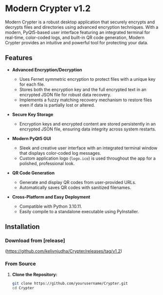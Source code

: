# Modern Crypter v1.2

Modern Crypter is a robust desktop application that securely encrypts and decrypts files and directories using advanced encryption techniques. With a modern, PyQt5-based user interface featuring an integrated terminal for real-time, color-coded logs, and built-in QR code generation, Modern Crypter provides an intuitive and powerful tool for protecting your data.

## Features

- **Advanced Encryption/Decryption**  
  - Uses Fernet symmetric encryption to protect files with a unique key for each file.
  - Stores both the encryption key and the full encrypted text in an encrypted JSON file for robust data recovery.
  - Implements a fuzzy matching recovery mechanism to restore files even if data is partially lost or altered.

- **Secure Key Storage**  
  - Encryption keys and encrypted content are stored persistently in an encrypted JSON file, ensuring data integrity across system restarts.

- **Modern PyQt5 GUI**  
  - Sleek and creative user interface with an integrated terminal window that displays color-coded log messages.
  - Custom application logo (`logo.ico`) is used throughout the app for a polished, professional look.

- **QR Code Generation**  
  - Generate and display QR codes from user-provided URLs.
  - Automatically saves QR codes with sanitized filenames.

- **Cross-Platform and Easy Deployment**  
  - Compatible with Python 3.10.11.
  - Easily compile to a standalone executable using PyInstaller.

## Installation

### Download from [release]
(https://github.com/kelivnjudha/Crypter/releases/tag/v1.2)

### From Source

1. **Clone the Repository:**
   ```bash
   git clone https://github.com/yourusername/Crypter.git
   cd Crypter
